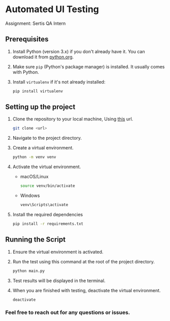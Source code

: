 # Automated UI Testing
Assignment: Sertis QA Intern

## Prerequisites

1. Install Python (version 3.x) if you don't already have it. You can download it from [python.org](https://www.python.org/).
2. Make sure `pip` (Python's package manager) is installed. It usually comes with Python.
3. Install `virtualenv` if it's not already installed:

   ```bash
   pip install virtualenv

## Setting up the project

1. Clone the repository to your local machine, Using [this](https://github.com/TungDude/Automated-Testing.git) url.
   
   ```bash
   git clone <url>
   
3. Navigate to the project directory.
4. Create a virtual environment.
   
   ```bash
   python -m venv venv
   
5. Activate the virtual environment.
   
   - macOS/Linux
     
     ```bash
     source venv/bin/activate
     
   - Windows
     
     ```bash
     venv\Scripts\activate
     
7. Install the required dependencies
     ```bash
     pip install -r requirements.txt

## Running the Script

1. Ensure the virtual environment is activated.
2. Run the test using this command at the root of the project directory.
   
   ```bash
   python main.py

3. Test results will be displayed in the terminal.
   
4. When you are finished with testing, deactivate the virtual environment.
   
   ```bash
   deactivate

### Feel free to reach out for any questions or issues.